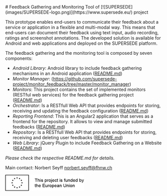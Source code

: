 <link rel="shortcut icon" type="image/png" href="images/favicon.png">
# Feedback Gathering and Monitoring Tool of [![SUPERSEDE](images/SUPERSEDE-logo.png)](https://www.supersede.eu/) project

This prototype enables end-users to communicate their feedback about a service or application in a flexible and multi-modal way. This means that end-users can document their feedback using text input, audio recording, ratings and screenshot annotations. The developed solution is available for Android and web applications and deployed on the SUPERSEDE platform.

The feedback gathering and the monitoring tool is composed by seven components:

- *Android Library*: Android library to include feedback gathering mechanisms in an Android application ([README.md](https://github.com/supersede-project/monitor_feedback/blob/master/android_library/README.md))
- *Monitor Manager*: (https://github.com/supersede-project/monitor_feedback/tree/master/monitor_manager)
- *Monitors*: This project contains the set of implemented monitors (RESTful web services) for the feedback gathering project ([README.md](https://github.com/supersede-project/monitor_feedback/blob/master/monitors/README.md))
- *Orchestrator*: Is a RESTfull Web API that provides endpoints for storing, receiving and updating the feedback configuration ([README.md](https://github.com/supersede-project/monitor_feedback/blob/master/orchestrator/README.md))
- *Reporting Frontend*: This is an Angular2 application that serves as a frontend for the repository. It allows to view and manage submitted feedbacks ([README.md](https://github.com/supersede-project/monitor_feedback/blob/master/reporting_frontend/README.md))
- *Repository*: Is a RESTfull Web API that provides endpoints for storing, receiving and deleting user feedbacks ([README.md](https://github.com/supersede-project/monitor_feedback/blob/master/repository/README.md))
- *Web Library*: jQuery Plugin to include Feedback Gathering on a Website ([README.md](https://github.com/supersede-project/monitor_feedback/blob/master/web_library/README.md))

*Please check the respective README.md for details.*

Main contact: Norbert Seyff <norbert.seyff@fhnw.ch>

![Project funded by the European Union](images/european.union.logo.png)  
